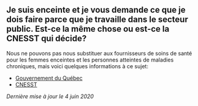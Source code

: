 ## Je suis enceinte et je vous demande ce que je dois faire parce que je travaille dans le secteur public. Est-ce la même chose ou est-ce la CNESST qui décide?

Nous ne pouvons pas nous substituer aux fournisseurs de soins de santé pour les femmes enceintes et les personnes atteintes de maladies chroniques, mais voici quelques informations à ce sujet:

- [Gouvernement du Québec](https://www.quebec.ca/gouv/covid19-fonction-publique/)
- [CNESST](https://www.cnesst.gouv.qc.ca/salle-de-presse/Pages/coronavirus.aspx)

_Dernière mise à jour le 4 juin 2020_
